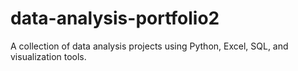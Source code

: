 # data-analysis-portfolio2
A collection of data analysis projects using Python, Excel, SQL, and visualization tools.
